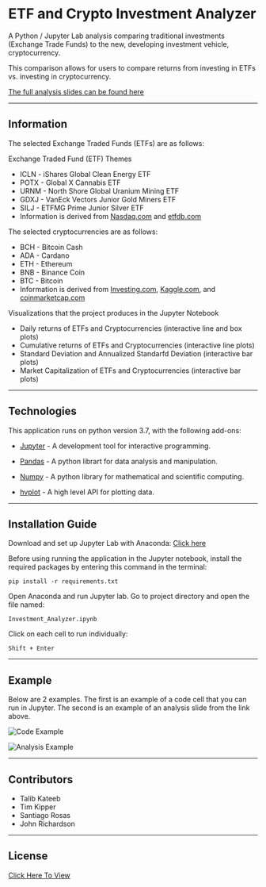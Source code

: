 # ETF and Crypto Investment Analyzer

A Python / Jupyter Lab analysis comparing traditional investments (Exchange Trade Funds) to the new, developing investment vehicle, cryptocurrency.

This comparison allows for users to compare returns from investing in ETFs vs. investing in cryptocurrency.

[The full analysis slides can be found here](https://docs.google.com/presentation/d/1TsA_cX01HAS693cJMLlF2W4wtb4H2gIBvtciaqrwB0E/edit?usp=sharing)

---

## Information

The selected Exchange Traded Funds (ETFs) are as follows:

Exchange Traded Fund (ETF) Themes

*    ICLN - iShares Global Clean Energy ETF
*    POTX - Global X Cannabis ETF
*    URNM - North Shore Global Uranium Mining ETF
*    GDXJ - VanEck Vectors Junior Gold Miners ETF
*    SILJ - ETFMG Prime Junior Silver ETF
*    Information is derived from [Nasdaq.com](https://www.nasdaq.com/) and [etfdb.com](etfdb.com)


The selected cryptocurrencies are as follows: 


*    BCH - Bitcoin Cash
*    ADA - Cardano
*    ETH - Ethereum 
*    BNB - Binance Coin
*    BTC - Bitcoin
*    Information is derived from [Investing.com](investing.com), [Kaggle.com](https://www.kaggle.com), and [coinmarketcap.com](coinmarketcap.com)

Visualizations that the project produces in the Jupyter Notebook

*   Daily returns of ETFs and Cryptocurrencies (interactive line and box plots)
*   Cumulative returns of ETFs and Cryptocurrencies (interactive line plots)
*   Standard Deviation and Annualized Standarfd Deviation (interactive bar plots)
*   Market Capitalization of ETFs and Cryptocurrencies (interactive bar plots)

---
## Technologies

This application runs on python version 3.7, with the following add-ons:

* [Jupyter](https://jupyter.org/) - A development tool for interactive programming.

* [Pandas](https://pandas.pydata.org/) - A python librart for data analysis and manipulation.

* [Numpy](https://numpy.org/) - A python library for mathematical and scientific computing.

* [hvplot](https://hvplot.holoviz.org/) - A high level API for plotting data.

---

## Installation Guide

Download and set up Jupyter Lab with Anaconda: [Click here](https://www.anaconda.com/products/individual)

Before using running the application in the Jupyter notebook, install the required packages by entering this command in the terminal:

    pip install -r requirements.txt

Open Anaconda and run Jupyter lab. Go to project directory and open the file named:

    Investment_Analyzer.ipynb

Click on each cell to run individually:

    Shift + Enter

---

## Example

Below are 2 examples. The first is an example of a code cell that you can run in Jupyter. The second is an example of an analysis slide from the link above.

![Code Example]()

![Analysis Example]()

---

## Contributors

*  Talib Kateeb
*  Tim Kipper
*  Santiago Rosas
*  John Richardson

---

## License

[Click Here To View](https://github.com/talibkateeb/etf-crypto-investment-analysis/blob/main/LICENSE)

